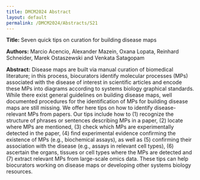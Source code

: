 ```yaml
---
title: DMCM2024 Abstract
layout: default
permalink: /DMCM2024/Abstracts/S21
---
```


**Title:**
Seven quick tips on curation for building disease maps

**Authors:**
Marcio Acencio, Alexander Mazein, Oxana Lopata, Reinhard Schneider, Marek Ostaszewski and Venkata Satagopam

**Abstract:**
Disease maps are built via manual curation of biomedical literature; in this process, biocurators identify molecular processes (MPs) associated with the disease of interest in scientific articles and encode these MPs into diagrams according to systems biology graphical standards. While there exist general guidelines on building disease maps, well documented procedures for the identification of MPs for building disease maps are still missing. We offer here tips on how to identify disease-relevant MPs from papers. Our tips include how to (1) recognize the structure of phrases or sentences describing MPs in a paper, (2) locate where MPs are mentioned, (3) check which MPs are experimentally detected in the paper, (4) find experimental evidence confirming the existence of MPs (e.g., biochemical assays), as well as (5) confirming their association with the disease (e.g., assays in relevant cell types), (6) ascertain the organs, tissues or cell types where the MPs are detected and (7) extract relevant MPs from large-scale omics data. These tips can help biocurators working on disease maps or developing other systems biology resources.

